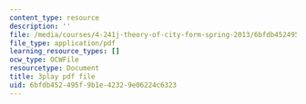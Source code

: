 ```yaml
---
content_type: resource
description: ''
file: /media/courses/4-241j-theory-of-city-form-spring-2013/6bfdb452495f9b1e42329e06224c6323_3V5ORt7shjI.pdf
file_type: application/pdf
learning_resource_types: []
ocw_type: OCWFile
resourcetype: Document
title: 3play pdf file
uid: 6bfdb452-495f-9b1e-4232-9e06224c6323
---
```

